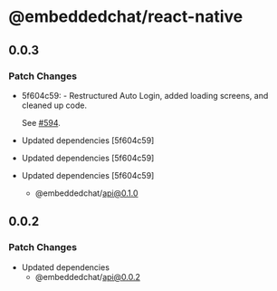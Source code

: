 # @embeddedchat/react-native

## 0.0.3

### Patch Changes

- 5f604c59: - Restructured Auto Login, added loading screens, and cleaned up code.

  See [#594](https://github.com/RocketChat/EmbeddedChat/pull/594).

- Updated dependencies [5f604c59]
- Updated dependencies [5f604c59]
- Updated dependencies [5f604c59]
  - @embeddedchat/api@0.1.0

## 0.0.2

### Patch Changes

- Updated dependencies
  - @embeddedchat/api@0.0.2
